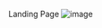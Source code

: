 
Landing Page
![image](https://github.com/DanielAllaga/Github-API/assets/47859210/1ffbf35d-6e4b-4c80-bae4-217a76b38d30)
